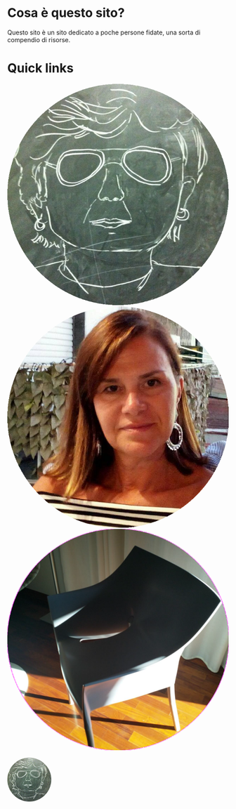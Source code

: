 # Cosa è questo sito?
Questo sito è un sito dedicato a poche persone fidate, una sorta di compendio di risorse.


# Quick links
[![Dona Condo](/resources/Condorelli.png)](https://battaglinicv19.webex.com/meet/macciu2)
[![Belloni](/resources/Belloni.png)](https://battaglinicv19.webex.com/join/bellonidaniela2016)
[![Ciaccia](/resources/ciaccia.png)](https://battaglinicv19.webex.com/meet/arch.ciaccia)

<img src="/resources/Condorelli.png" width="100" align="left"> <a href="https://battaglinicv19.webex.com/meet/macciu2">
